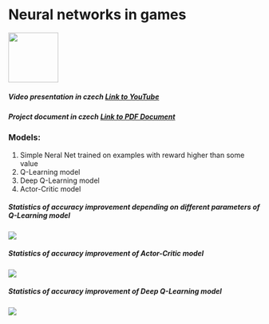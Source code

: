 

# Neural networks in games

<img src="https://supercoolserver.azurewebsites.net/assets/projects_images/gym_explanation.gif" width="100" />

##### Video presentation in czech [Link to YouTube](https://youtu.be/YTSBJUGzinw)


##### Project document in czech [Link to PDF Document](https://supercoolserver.azurewebsites.net/assets/SOC_anikin.pdf)

### Models:
1. Simple Neral Net trained on examples with reward higher than some value
2. Q-Learning model
3. Deep Q-Learning model
4. Actor-Critic model

##### Statistics of accuracy improvement depending on different parameters of Q-Learning model
![](https://supercoolserver.azurewebsites.net/assets/img/games_stats.jpg)

##### Statistics of accuracy improvement of Actor-Critic model
![](https://supercoolserver.azurewebsites.net/assets/img/games_stats_2.jpg)

##### Statistics of accuracy improvement of Deep Q-Learning model
![](https://supercoolserver.azurewebsites.net/assets/img/games_stats_dqn.jpg)
